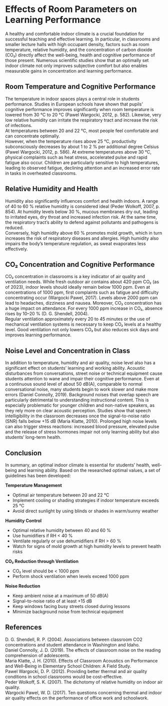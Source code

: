 # Effects of Room Parameters on Learning Performance

A healthy and comfortable indoor climate is a crucial foundation for successful teaching and effective learning. In particular, in classrooms and smaller lecture halls with high occupant density, factors such as room temperature, relative humidity, and the concentration of carbon dioxide (CO₂) directly affect the well-being, health and cognitive performance of those present. Numerous scientific studies show that an optimally set indoor climate not only improves subjective comfort but also enables measurable gains in concentration and learning performance.

## Room Temperature and Cognitive Performance

The temperature in indoor spaces plays a central role in students performance. Studies in European schools have shown that pupils’ cognitive performance improves significantly when room temperature is lowered from 30 °C to 20 °C (Pawel Wargocki, 2012, p. 582). Likewise, very low relative humidity can irritate the respiratory tract and increase the risk of infections.  
At temperatures between 20 and 22 °C, most people feel comfortable and can concentrate optimally.  
However, when the temperature rises above 25 °C, productivity subconsciously decreases by about 1 to 2 % per additional degree Celsius (Pawel Wargocki, 2012, p. 586). At extreme temperatures above 30 °C, physical complaints such as heat stress, accelerated pulse and rapid fatigue also occur. Children are particularly sensitive to high temperatures, leading to observed fatigue, declining attention and an increased error rate in tasks in overheated classrooms.

## Relative Humidity and Health

Humidity also significantly influences comfort and health indoors. A range of 40 to 60 % relative humidity is considered ideal (Peder Wolkoff, 2007, p. 854). At humidity levels below 30 %, mucous membranes dry out, leading to irritated eyes, dry throat and increased infection risk. At the same time, the respiratory tract’s ability to defend against pollutants and pathogens is reduced.  
Conversely, high humidity above 60 % promotes mold growth, which in turn increases the risk of respiratory diseases and allergies. High humidity also impairs the body’s temperature regulation, as sweat evaporates less effectively.

## CO₂ Concentration and Cognitive Performance

CO₂ concentration in classrooms is a key indicator of air quality and ventilation needs. While fresh outdoor air contains about 420 ppm CO₂ (as of 2023), indoor levels should ideally remain below 1000 ppm. Even at concentrations of 1000 ppm, first complaints such as fatigue and difficulty concentrating occur (Wargocki Pawel, 2017). Levels above 2000 ppm can lead to headaches, dizziness and nausea. Moreover, CO₂ concentration has a huge impact on attendance. For every 1000 ppm increase in CO₂, absence rises by 10–20 % (D. G. Shendell, 2004).  
Regular ventilation approximately every 20 to 45 minutes or the use of mechanical ventilation systems is necessary to keep CO₂ levels at a healthy level. Good ventilation not only lowers CO₂ but also reduces sick days and improves learning performance.

## Noise Level and Concentration in Class

In addition to temperature, humidity and air quality, noise level also has a significant effect on students’ learning and working ability. Acoustic disturbances from conversations, street noise or technical equipment cause students attention to wane and impair their cognitive performance. Even at a continuous sound level of about 50 dB(A), comparable to normal conversational noise, many students begin to work slower and make more errors (Daniel Connolly, 2019). Background noises that overlap speech are particularly detrimental to understanding instructional content. This is especially problematic for younger children and non-native speakers, as they rely more on clear acoustic perception. Studies show that speech intelligibility in the classroom decreases once the signal-to-noise ratio (SNR) falls below +15 dB (Maria Klatte, 2010). Prolonged high noise levels can also trigger stress reactions: increased blood pressure, elevated pulse and the release of stress hormones impair not only learning ability but also students’ long-term health.

## Conclusion

In summary, an optimal indoor climate is essential for students’ health, well-being and learning ability. Based on the researched optimal values, a set of guidelines has been developed:

**Temperature Management**  
-	Optimal air temperature between 20 and 22 °C   
-	Implement cooling or shading strategies if indoor temperature exceeds 25 °C  
-	Avoid direct sunlight by using blinds or shades in warm/sunny weather

**Humidity Control**  
-	Optimal relative humidity between 40 and 60 %  
-	Use humidifiers if RH < 40 %  
-	Ventilate regularly or use dehumidifiers if RH > 60 %  
-	Watch for signs of mold growth at high humidity levels to prevent health risks

**CO₂ Reduction through Ventilation**  
-	CO₂ level should be < 1000 ppm  
-	Perform shock ventilation when levels exceed 1000 ppm  

**Noise Reduction**  
-	Keep ambient noise at a maximum of 50 dB(A)  
-	Signal-to-noise ratio of at least +15 dB  
-	Keep windows facing busy streets closed during lessons  
-	Minimize background noise from technical equipment  

## References

D. G. Shendell, R. P. (2004). Associations between classroom CO2 concentrations and student attendance in Washington and Idaho.  
Daniel Connolly, J. D. (2019). The effects of classroom noise on the reading comprehension of adolescents.  
Maria Klatte, J. H. (2010). Effects of Classroom Acoustics on Performance and Well-Being in Elementary School Children: A Field Study.  
Pawel Wargocki, D. P. (2012). Providing better thermal and air quality conditions in school classrooms would be cost-effective.  
Peder Wolkoff, S. K. (2007). The dichotomy of relative humidity on indoor air quality.  
Wargocki Pawel, W. D. (2017). Ten questions concerning thermal and indoor air quality effects on the performance of office work and schoolwork.  